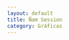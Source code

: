 ```yaml
---
layout: default
title: Ñam Session
category: Gráficas
---
```


<img src="http://josemdev.com/mirkopf/graficas/logo_namsession03.jpg" class="inline-left" title="" alt="" /> 